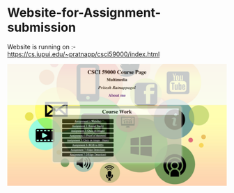 # Website-for-Assignment-submission

Website is running on :- https://cs.iupui.edu/~pratnapp/csci59000/index.html


![alt text](https://github.com/pritesh899/Website-for-Assignment-submission/blob/master/1.png)
